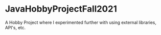 # JavaHobbyProjectFall2021
A Hobby Project where I experimented further with using external libraries, API's, etc.
